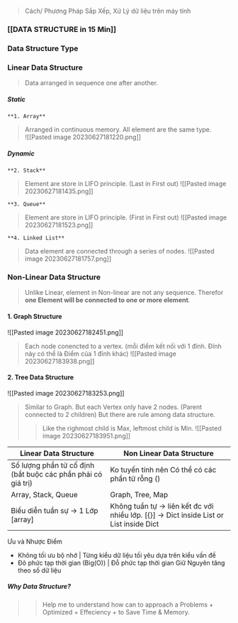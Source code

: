 > Cách/ Phương Pháp Sắp Xếp, Xử Lý dữ liệu trên máy tính

### [[DATA STRUCTURE in 15 Min]]

### Data Structure **Type**

### Linear Data Structure 
>  Data arranged in sequence one after another.

##### Static 
	**1. Array**
> Arranged in continuous memory. All element are the same type.  
![[Pasted image 20230627181220.png]]

##### Dynamic
	**2. Stack** 
> Element are store in LIFO principle. (Last in First out)
![[Pasted image 20230627181435.png]]

	**3. Queue** 
> Element are store in LIFO principle. (First in First out)
![[Pasted image 20230627181523.png]]

	**4. Linked List** 
> Data element are connected through a series of nodes. 
![[Pasted image 20230627181757.png]]  

### Non-Linear Data Structure  
> Unlike Linear, element in Non-linear are not any sequence. Therefor **one Element will be connected to one or more element**.   

#### 1. Graph Structure
![[Pasted image 20230627182451.png]]
> Each node conencted to a vertex. (mỗi điểm kết nối với 1 đỉnh. Đỉnh này có thể là Điểm của 1 đỉnh khác)
![[Pasted image 20230627183938.png]]

#### 2. Tree Data Structure
![[Pasted image 20230627183253.png]]
> Similar to Graph. But each Vertex only have 2 nodes. (Parent connected to 2 children) But there are rule among data structure. 
>  > Like the righmost child is Max, leftmost child is Min.
![[Pasted image 20230627183951.png]]


| Linear Data Structure                                        | Non Linear Data Structure                       |
| ------------------------------------------------------------ | ----------------------------------------------- |
| Số lượng phần tử cố định (bắt buộc các phần phải có giá trị) | Ko tuyến tính nên Có thể có các phần tử rỗng () |
| Array, Stack, Queue                                          | Graph, Tree, Map                                     |
| Biểu diễn tuần sự -> 1 Lớp [array]                                                              | Không tuần tự -> liên kết đc với nhiều lớp. [{}] -> Dict inside List or List inside Dict                                                 |

Ưu và Nhược Điểm 
+ Không tối ưu bộ nhớ                                        | Từng kiểu dữ liệu tối yêu dựa trên kiểu vấn đề 
+ Đô phức tạp thời gian (Big(O))                        | Đỗ phức tạp thời gian Giữ Nguyên
	tăng theo số dữ liệu                                 
##### Why Data Structure?
>> Help me to understand how can to approach a Problems + Optimized + Effeciency + to Save Time & Memory.
